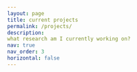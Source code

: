 ```yaml
---
layout: page
title: current projects
permalink: /projects/
description: 
what research am I currently working on?
nav: true
nav_order: 3
horizontal: false
---
```



